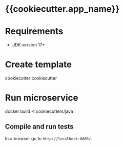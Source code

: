 # {{cookiecutter.app_name}}

# Requirements

* JDK version 17+

# Create template
  cookiecutter cookiecutter 
 
# Run microservice
  docker build -t cookiecutters/java . 

## Compile and run tests
In a browser go to `http://localhost:8080/`.

